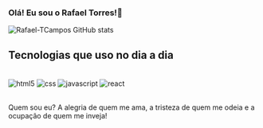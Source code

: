 
### Olá! Eu sou o Rafael Torres!👋

![Rafael-TCampos GitHub stats](https://github-readme-stats.vercel.app/api?username=Rafael-TCampos&show_icons=true&theme=radical)

## Tecnologias que uso no dia a dia

<div style="display: inline_block"><br>
 <img align="center" alt="html5" src="https://img.shields.io/badge/HTML5-E34F26?style=for-the-badge&logo=html5&logoColor=white"/>
 <img align="center" alt="css" src="https://img.shields.io/badge/CSS3-1572B6?style=for-the-badge&logo=css3&logoColor=white"/>
 <img align="center" alt="javascript" src="https://img.shields.io/badge/JavaScript-F7DF1E?style=for-the-badge&logo=javascript&logoColor=black"/>
 <img align="center" alt="react" src="https://img.shields.io/badge/React-20232A?style=for-the-badge&logo=react&logoColor=61DAFB"/>
 </div></br>

 Quem sou eu? A alegria de quem me ama, a tristeza de quem me odeia e a ocupação de quem me inveja!
